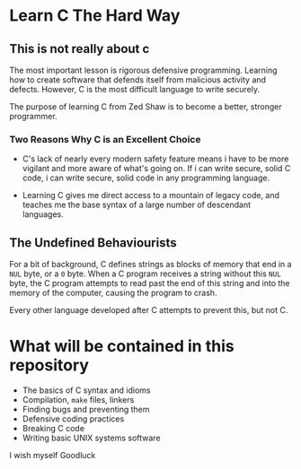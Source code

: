 # Learn C The Hard Way

## This is not really about c

The most important lesson is rigorous defensive programming. Learning how to create software that defends itself from malicious activity and defects. However, C is the most difficult language to write securely.

The purpose of learning C from Zed Shaw is to become a better, stronger programmer.

### Two Reasons Why C is an Excellent Choice

- C's lack of nearly every modern safety feature means i have to be more vigilant and more aware of what's going on. If i can write secure, solid C code, i can write secure, solid code in any programming language.

- Learning C gives me direct access to a mountain of legacy code, and teaches me the base syntax of a large number of descendant languages.

## The Undefined Behaviourists

For a bit of background, C defines strings as blocks of memory that end in a `NUL` byte, or a `0` byte. When a C program receives a string without this `NUL` byte, the C program attempts to read past the end of this string and into the memory of the computer, causing the program to crash.

Every other language developed after C attempts to prevent this, but not C.

# What will be contained in this repository
- The basics of C syntax and idioms
- Compilation, `make` files, linkers
- Finding bugs and preventing them
- Defensive coding practices
- Breaking C code
- Writing basic UNIX systems software

I wish myself Goodluck 
